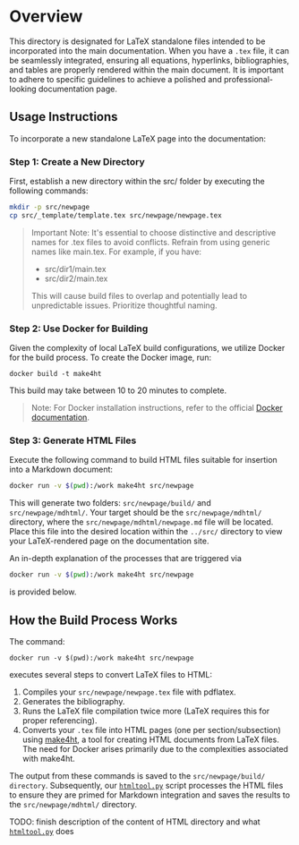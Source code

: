 # Overview 

This directory is designated for LaTeX standalone files intended to be incorporated into the main documentation. When you have a `.tex` file, it can be seamlessly integrated, ensuring all equations, hyperlinks, bibliographies, and tables are properly rendered within the main document. It is important to adhere to specific guidelines to achieve a polished and professional-looking documentation page.

## Usage Instructions

To incorporate a new standalone LaTeX page into the documentation:

### Step 1: Create a New Directory

First, establish a new directory within the src/ folder by executing the following commands:

```bash
mkdir -p src/newpage
cp src/_template/template.tex src/newpage/newpage.tex
```

> Important Note: It's essential to choose distinctive and descriptive names for .tex files to avoid conflicts. Refrain from using generic names like main.tex. For example, if you have:
>
> - src/dir1/main.tex
> - src/dir2/main.tex
>
> This will cause build files to overlap and potentially lead to unpredictable issues. Prioritize thoughtful naming.

### Step 2: Use Docker for Building

Given the complexity of local LaTeX build configurations, we utilize Docker for the build process. To create the Docker image, run:

```
docker build -t make4ht
```

This build may take between 10 to 20 minutes to complete.

> Note: For Docker installation instructions, refer to the official [Docker documentation](https://docs.docker.com/get-docker/).

### Step 3: Generate HTML Files

Execute the following command to build HTML files suitable for insertion into a Markdown document:

```bash
docker run -v $(pwd):/work make4ht src/newpage
```

This will generate two folders: `src/newpage/build/` and `src/newpage/mdhtml/`. Your target should be the `src/newpage/mdhtml/` directory, where the `src/newpage/mdhtml/newpage.md` file will be located. Place this file into the desired location within the `../src/` directory to view your LaTeX-rendered page on the documentation site.

An in-depth explanation of the processes that are triggered via
```bash
docker run -v $(pwd):/work make4ht src/newpage
```
is provided below.

## How the Build Process Works

The command:

```
docker run -v $(pwd):/work make4ht src/newpage
```

executes several steps to convert LaTeX files to HTML:

1. Compiles your `src/newpage/newpage.tex` file with pdflatex.
2. Generates the bibliography.
3. Runs the LaTeX file compilation twice more (LaTeX requires this for proper referencing).
4. Converts your `.tex` file into HTML pages (one per section/subsection) using [make4ht](https://texdoc.org/serve/make4ht/0), a tool for creating HTML documents from LaTeX files. The need for Docker arises primarily due to the complexities associated with make4ht.

The output from these commands is saved to the `src/newpage/build/ directory`. Subsequently, our [`htmltool.py`](./htmltool.py) script processes the HTML files to ensure they are primed for Markdown integration and saves the results to the `src/newpage/mdhtml/` directory.

TODO: finish description of the content of HTML directory and what  [`htmltool.py`](./htmltool.py) does